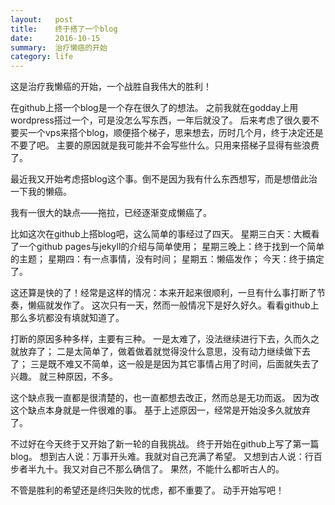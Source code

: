 ```yaml
---
layout:   post
title:    终于搭了一个blog
date:     2016-10-15
summary:  治疗懒癌的开始
category: life
---
```


这是治疗我懒癌的开始，一个战胜自我伟大的胜利！

在github上搭一个blog是一个存在很久了的想法。
之前我就在godday上用wordpress搭过一个，可是没怎么写东西，一年后就没了。
后来考虑了很久要不要买一个vps来搭个blog，顺便搭个梯子，思来想去，历时几个月，终于决定还是不要了吧。
主要的原因就是我可能并不会写些什么。只用来搭梯子显得有些浪费了。

最近我又开始考虑搭blog这个事。倒不是因为我有什么东西想写，而是想借此治一下我的懒癌。

我有一很大的缺点——拖拉，已经逐渐变成懒癌了。

比如这次在github上搭blog吧，这么简单的事经过了四天。
星期三白天：大概看了一个github pages与jekyll的介绍与简单使用；
星期三晚上：终于找到一个简单的主题；
星期四：有一点事情，没有时间；
星期五：懒癌发作；
今天：终于搞定了。

这还算是快的了！经常是这样的情况：本来开起来很顺利，一旦有什么事打断了节奏，懒癌就发作了。
这次只有一天，然而一般情况下是好久好久。看看github上那么多坑都没有填就知道了。

打断的原因多种多样，主要有三种。
一是太难了，没法继续进行下去，久而久之就放弃了；
二是太简单了，做着做着就觉得没什么意思，没有动力继续做下去了；
三是既不难又不简单，这一般是是因为其它事情占用了时间，后面就失去了兴趣。
就三种原因，不多。

这个缺点我一直都是很清楚的，也一直都想去改正，然而总是无功而返。
因为改这个缺点本身就是一件很难的事。
基于上述原因一，经常是开始没多久就放弃了。

不过好在今天终于又开始了新一轮的自我挑战。
终于开始在github上写了第一篇blog。
想到古人说：万事开头难。我就对自己充满了希望。
又想到古人说：行百步者半九十。我又对自己不那么确信了。
果然，不能什么都听古人的。

不管是胜利的希望还是终归失败的忧虑，都不重要了。
动手开始写吧！
